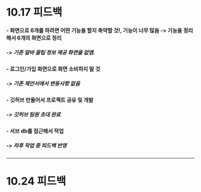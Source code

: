 # 10.17 피드백

#### - 화면으로 6개를 하려면 어떤 기능을 할지 축약할 것!, 기능이 너무 많음 -> 기능을 정리해서 6개의 화면으로 정리
#####  -> 기존 알바 꿀팁 정보 제공 화면을 없앰. 
#### - 로그인/가입 화면으로 화면 소비하지 말 것
#####  -> 기존 제안서에서 변동사항 없음
#### - 깃허브 만들어서 프로젝트 공유 및 개발
#####  -> 깃허브 팀원 초대 완료
#### - 서브 db를 접근해서 작업
#####  -> 차후 작업 중 피드백 반영
***

# 10.24 피드백

